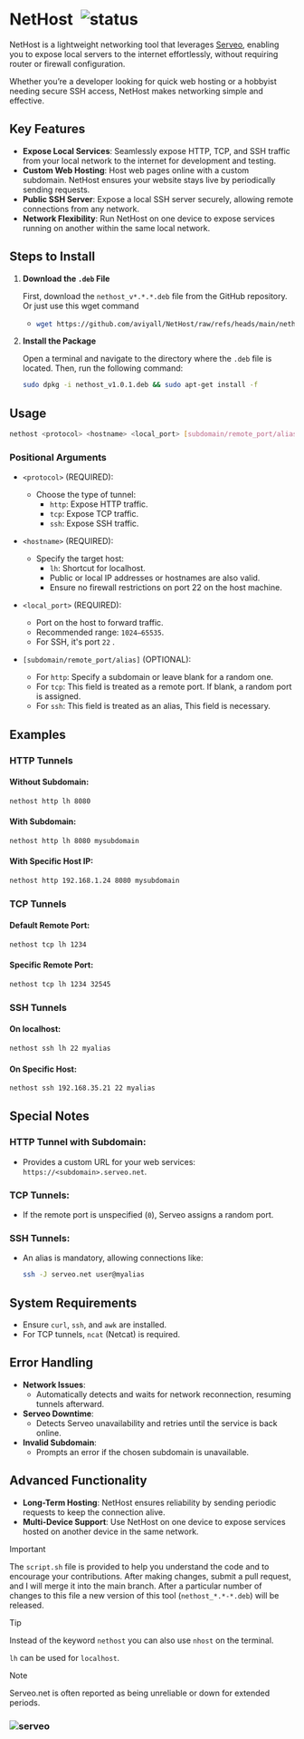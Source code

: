 # NetHost       ![status](https://img.shields.io/uptimerobot/status/m798198859-ecf1064c616a7c3cbfac9734)

NetHost is a lightweight networking tool that leverages [Serveo](https://serveo.net/), enabling you to expose local servers to the internet effortlessly, without requiring router or firewall configuration.

Whether you’re a developer looking for quick web hosting or a hobbyist needing secure SSH access, NetHost makes networking simple and effective.
 
## Key Features

- **Expose Local Services**: Seamlessly expose HTTP, TCP, and SSH traffic from your local network to the internet for development and testing.
- **Custom Web Hosting**: Host web pages online with a custom subdomain. NetHost ensures your website stays live by periodically sending requests.
- **Public SSH Server**: Expose a local SSH server securely, allowing remote connections from any network.
- **Network Flexibility**: Run NetHost on one device to expose services running on another within the same local network.

## Steps to Install

1. **Download the `.deb` File**

   First, download the `nethost_v*.*.*.deb` file from the GitHub repository.
   Or just use this wget command
   - ```bash
     wget https://github.com/aviyall/NetHost/raw/refs/heads/main/nethost_v1.0.1.deb   
     ```

3. **Install the Package**

   Open a terminal and navigate to the directory where the `.deb` file is located. Then, run the following command:

   ```bash
   sudo dpkg -i nethost_v1.0.1.deb && sudo apt-get install -f
   ```
## Usage

```bash
nethost <protocol> <hostname> <local_port> [subdomain/remote_port/alias]
```

### Positional Arguments

- `<protocol>` (REQUIRED):
  - Choose the type of tunnel:
    - `http`: Expose HTTP traffic.
    - `tcp`: Expose TCP traffic.
    - `ssh`: Expose SSH traffic.

- `<hostname>` (REQUIRED):
  - Specify the target host:
    - `lh`: Shortcut for localhost.
    - Public or local IP addresses or hostnames are also valid.
    - Ensure no firewall restrictions on port 22 on the host machine.

- `<local_port>` (REQUIRED):
  - Port on the host to forward traffic.
  - Recommended range: `1024–65535`.
  - For SSH, it's port `22` .

- `[subdomain/remote_port/alias]` (OPTIONAL):
  - For `http`: Specify a subdomain or leave blank for a random one.
  - For `tcp`: This field is treated as a remote port. If blank, a random port is assigned.
  - For `ssh`: This field is treated as an alias, This field is necessary.

## Examples

### HTTP Tunnels

#### Without Subdomain:
```bash
nethost http lh 8080
```

#### With Subdomain:
```bash
nethost http lh 8080 mysubdomain
```

#### With Specific Host IP:
```bash
nethost http 192.168.1.24 8080 mysubdomain
```

### TCP Tunnels

#### Default Remote Port:
```bash
nethost tcp lh 1234
```

#### Specific Remote Port:
```bash
nethost tcp lh 1234 32545
```

### SSH Tunnels

#### On localhost:
```bash
nethost ssh lh 22 myalias
```

#### On Specific Host:
```bash
nethost ssh 192.168.35.21 22 myalias
```

## Special Notes

### HTTP Tunnel with Subdomain:
- Provides a custom URL for your web services: `https://<subdomain>.serveo.net`.

### TCP Tunnels:
- If the remote port is unspecified (`0`), Serveo assigns a random port.

### SSH Tunnels:
- An alias is mandatory, allowing connections like:
  ```bash
  ssh -J serveo.net user@myalias
  ```

## System Requirements

- Ensure `curl`, `ssh`, and `awk` are installed.
- For TCP tunnels, `ncat` (Netcat) is required.

## Error Handling

- **Network Issues**:
  - Automatically detects and waits for network reconnection, resuming tunnels afterward.
- **Serveo Downtime**:
  - Detects Serveo unavailability and retries until the service is back online.
- **Invalid Subdomain**:
  - Prompts an error if the chosen subdomain is unavailable.

## Advanced Functionality

- **Long-Term Hosting**: NetHost ensures reliability by sending periodic requests to keep the connection alive.
- **Multi-Device Support**: Use NetHost on one device to expose services hosted on another device in the same network.

> [!Important]
> The `script.sh` file is provided to help you understand the code and to encourage your contributions. After making changes, submit a pull request, and I will merge it into the main branch.
> After a particular number of changes to this file a new version of this tool (`nethost_*.*-*.deb`) will be released.

> [!TIP]
> Instead of the keyword `nethost` you can also use `nhost` on the terminal.
> 
> `lh` can be used for `localhost`.

> [!NOTE]
> Serveo.net is often reported as being unreliable or down for extended periods.
> ### ![serveo](https://img.shields.io/uptimerobot/status/m798198859-ecf1064c616a7c3cbfac9734)

